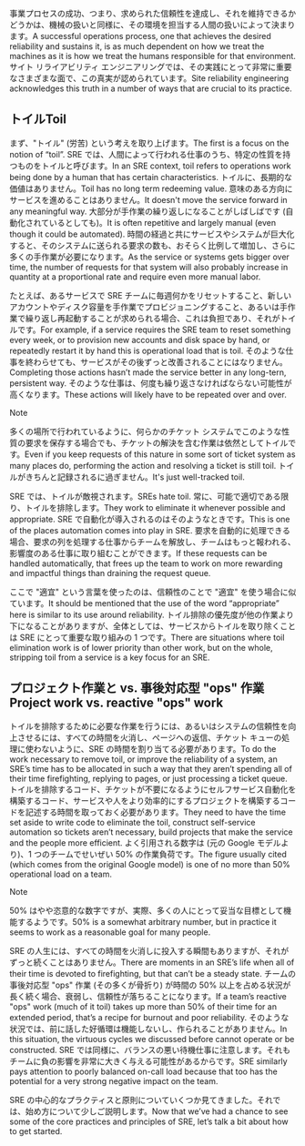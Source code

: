 <span data-ttu-id="d1d49-101">事業プロセスの成功、つまり、求められた信頼性を達成し、それを維持できるかどうかは、機械の扱いと同様に、その環境を担当する人間の扱いによって決まります。</span><span class="sxs-lookup"><span data-stu-id="d1d49-101">A successful operations process, one that achieves the desired reliability and sustains it, is as much dependent on how we treat the machines as it is how we treat the humans responsible for that environment.</span></span> <span data-ttu-id="d1d49-102">サイト リライアビリティ エンジニアリングでは、その実践にとって非常に重要なさまざまな面で、この真実が認められています。</span><span class="sxs-lookup"><span data-stu-id="d1d49-102">Site reliability engineering acknowledges this truth in a number of ways that are crucial to its practice.</span></span>

## <a name="toil"></a><span data-ttu-id="d1d49-103">トイル</span><span class="sxs-lookup"><span data-stu-id="d1d49-103">Toil</span></span>

<span data-ttu-id="d1d49-104">まず、"トイル" (労苦) という考えを取り上げます。</span><span class="sxs-lookup"><span data-stu-id="d1d49-104">The first is a focus on the notion of “toil”.</span></span> <span data-ttu-id="d1d49-105">SRE では、人間によって行われる仕事のうち、特定の性質を持つものをトイルと呼びます。</span><span class="sxs-lookup"><span data-stu-id="d1d49-105">In an SRE context, toil refers to operations work being done by a human that has certain characteristics.</span></span> <span data-ttu-id="d1d49-106">トイルに、長期的な価値はありません。</span><span class="sxs-lookup"><span data-stu-id="d1d49-106">Toil has no long term redeeming value.</span></span> <span data-ttu-id="d1d49-107">意味のある方向にサービスを進めることはありません。</span><span class="sxs-lookup"><span data-stu-id="d1d49-107">It doesn't move the service forward in any meaningful way.</span></span> <span data-ttu-id="d1d49-108">大部分が手作業の繰り返しになることがしばしばです (自動化されているとしても)。</span><span class="sxs-lookup"><span data-stu-id="d1d49-108">It is often repetitive and largely manual (even though it could be automated).</span></span> <span data-ttu-id="d1d49-109">時間の経過と共にサービスやシステムが巨大化すると、そのシステムに送られる要求の数も、おそらく比例して増加し、さらに多くの手作業が必要になります。</span><span class="sxs-lookup"><span data-stu-id="d1d49-109">As the service or systems gets bigger over time, the number of requests for that system will also probably increase in quantity at a proportional rate and require even more manual labor.</span></span>

<span data-ttu-id="d1d49-110">たとえば、あるサービスで SRE チームに毎週何かをリセットすること、新しいアカウントやディスク容量を手作業でプロビジョニングすること、あるいは手作業で繰り返し再起動することが求められる場合、これは負担であり、それがトイルです。</span><span class="sxs-lookup"><span data-stu-id="d1d49-110">For example, if a service requires the SRE team to reset something every week, or to provision new accounts and disk space by hand, or repeatedly restart it by hand this is operational load that is toil.</span></span> <span data-ttu-id="d1d49-111">そのような仕事を終わらせても、サービスがその後ずっと改善されることにはなりません。</span><span class="sxs-lookup"><span data-stu-id="d1d49-111">Completing those actions hasn’t made the service better in any long-tern, persistent way.</span></span> <span data-ttu-id="d1d49-112">そのような仕事は、何度も繰り返さなければならない可能性が高くなります。</span><span class="sxs-lookup"><span data-stu-id="d1d49-112">These actions will likely have to be repeated over and over.</span></span>

> [!NOTE]
> <span data-ttu-id="d1d49-113">多くの場所で行われているように、何らかのチケット システムでこのような性質の要求を保存する場合でも、チケットの解決を含む作業は依然としてトイルです。</span><span class="sxs-lookup"><span data-stu-id="d1d49-113">Even if you keep requests of this nature in some sort of ticket system as many places do, performing the action and resolving a ticket is still toil.</span></span> <span data-ttu-id="d1d49-114">トイルがきちんと記録されるに過ぎません。</span><span class="sxs-lookup"><span data-stu-id="d1d49-114">It's just well-tracked toil.</span></span>

<span data-ttu-id="d1d49-115">SRE では、トイルが敵視されます。</span><span class="sxs-lookup"><span data-stu-id="d1d49-115">SREs hate toil.</span></span> <span data-ttu-id="d1d49-116">常に、可能で適切である限り、トイルを排除します。</span><span class="sxs-lookup"><span data-stu-id="d1d49-116">They work to eliminate it whenever possible and appropriate.</span></span> <span data-ttu-id="d1d49-117">SRE で自動化が導入されるのはそのようなときです。</span><span class="sxs-lookup"><span data-stu-id="d1d49-117">This is one of the places automation comes into play in SRE.</span></span> <span data-ttu-id="d1d49-118">要求を自動的に処理できる場合、要求の列を処理する仕事からチームを解放し、チームはもっと報われる、影響度のある仕事に取り組むことができます。</span><span class="sxs-lookup"><span data-stu-id="d1d49-118">If these requests can be handled automatically, that frees up the team to work on more rewarding and impactful things than draining the request queue.</span></span>

<span data-ttu-id="d1d49-119">ここで "適宜" という言葉を使ったのは、信頼性のことで "適宜" を使う場合に似ています。</span><span class="sxs-lookup"><span data-stu-id="d1d49-119">It should be mentioned that the use of the word “appropriate” here is similar to its use around reliability.</span></span> <span data-ttu-id="d1d49-120">トイル排除の優先度が他の作業より下になることがありますが、全体としては、サービスからトイルを取り除くことは SRE にとって重要な取り組みの 1 つです。</span><span class="sxs-lookup"><span data-stu-id="d1d49-120">There are situations where toil elimination work is of lower priority than other work, but on the whole, stripping toil from a service is a key focus for an SRE.</span></span>

## <a name="project-work-vs-reactive-ops-work"></a><span data-ttu-id="d1d49-121">プロジェクト作業と vs. 事後対応型 "ops" 作業</span><span class="sxs-lookup"><span data-stu-id="d1d49-121">Project work vs. reactive "ops" work</span></span>

<span data-ttu-id="d1d49-122">トイルを排除するために必要な作業を行うには、あるいはシステムの信頼性を向上させるには、すべての時間を火消し、ページへの返信、チケット キューの処理に使わないように、SRE の時間を割り当てる必要があります。</span><span class="sxs-lookup"><span data-stu-id="d1d49-122">To do the work necessary to remove toil, or improve the reliability of a system, an SRE’s time has to be allocated in such a way that they aren’t spending all of their time firefighting, replying to pages, or just processing a ticket queue.</span></span> <span data-ttu-id="d1d49-123">トイルを排除するコード、チケットが不要になるようにセルフサービス自動化を構築するコード、サービスや人をより効率的にするプロジェクトを構築するコードを記述する時間を取っておく必要があります。</span><span class="sxs-lookup"><span data-stu-id="d1d49-123">They need to have the time set aside to write code to eliminate the toil, construct self-service automation so tickets aren’t necessary, build projects that make the service and the people more efficient.</span></span> <span data-ttu-id="d1d49-124">よく引用される数字は (元の Google モデルより)、1 つのチームでせいぜい 50% の作業負荷です。</span><span class="sxs-lookup"><span data-stu-id="d1d49-124">The figure usually cited (which comes from the original Google model) is one of no more than 50% operational load on a team.</span></span>

> [!NOTE]
> <span data-ttu-id="d1d49-125">50% はやや恣意的な数字ですが、実際、多くの人にとって妥当な目標として機能するようです。</span><span class="sxs-lookup"><span data-stu-id="d1d49-125">50% is a somewhat arbitrary number, but in practice it seems to work as a reasonable goal for many people.</span></span>

<span data-ttu-id="d1d49-126">SRE の人生には、すべての時間を火消しに投入する瞬間もありますが、それがずっと続くことはありません。</span><span class="sxs-lookup"><span data-stu-id="d1d49-126">There are moments in an SRE’s life when all of their time is devoted to firefighting, but that can’t be a steady state.</span></span> <span data-ttu-id="d1d49-127">チームの事後対応型 "ops" 作業 (その多くが骨折り) が時間の 50% 以上を占める状況が長く続く場合、衰弱し、信頼性が落ちることになります。</span><span class="sxs-lookup"><span data-stu-id="d1d49-127">If a team’s reactive "ops" work (much of it toil) takes up more than 50% of their time for an extended period, that’s a recipe for burnout and poor reliability.</span></span> <span data-ttu-id="d1d49-128">そのような状況では、前に話した好循環は機能しないし、作られることがありません。</span><span class="sxs-lookup"><span data-stu-id="d1d49-128">In this situation, the virtuous cycles we discussed before cannot operate or be constructed.</span></span> <span data-ttu-id="d1d49-129">SRE では同様に、バランスの悪い待機仕事に注意します。それもチームに負の影響を非常に大きく与える可能性があるからです。</span><span class="sxs-lookup"><span data-stu-id="d1d49-129">SRE similarly pays attention to poorly balanced on-call load because that too has the potential for a very strong negative impact on the team.</span></span>

<span data-ttu-id="d1d49-130">SRE の中心的なプラクティスと原則についていくつか見てきました。それでは、始め方について少しご説明します。</span><span class="sxs-lookup"><span data-stu-id="d1d49-130">Now that we’ve had a chance to see some of the core practices and principles of SRE, let’s talk a bit about how to get started.</span></span>
